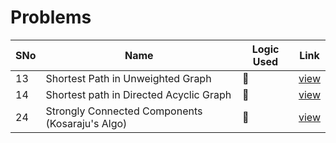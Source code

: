 # Problems

SNo | Name | Logic Used | Link |
----|------|------------|------|
13 | Shortest Path in Unweighted Graph | 🔺 | [view](%2313_Shortest_Path_in_Unweighted_Graph.cpp)
14 | Shortest path in Directed Acyclic Graph | 🔺 | [view](%2314_Shortest_path_in_Directed_Acyclic_Graph.cpp)
24 | Strongly Connected Components (Kosaraju's Algo) | 🔺 | [view](%2324_Kosarajus_algorithm.cpp)
